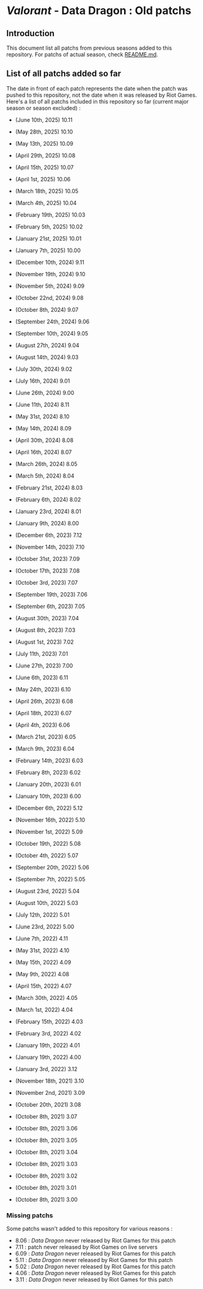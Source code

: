 # _Valorant_ - Data Dragon : Old patchs

## Introduction
This document list all patchs from previous seasons added to this repository. For patchs of actual season, check [README.md](README.md).

## List of all patchs added so far
The date in front of each patch represents the date when the patch was pushed to this repository, not the date when it was released by Riot Games. Here's a list of all patchs included in this repository so far (current major season or season excluded) :

- (June 10th, 2025) 10.11
- (May 28th, 2025) 10.10
- (May 13th, 2025) 10.09
- (April 29th, 2025) 10.08
- (April 15th, 2025) 10.07
- (April 1st, 2025) 10.06
- (March 18th, 2025) 10.05
- (March 4th, 2025) 10.04
- (February 19th, 2025) 10.03
- (February 5th, 2025) 10.02
- (January 21st, 2025) 10.01
- (January 7th, 2025) 10.00

- (December 10th, 2024) 9.11
- (November 19th, 2024) 9.10
- (November 5th, 2024) 9.09
- (October 22nd, 2024) 9.08
- (October 8th, 2024) 9.07
- (September 24th, 2024) 9.06
- (September 10th, 2024) 9.05
- (August 27th, 2024) 9.04
- (August 14th, 2024) 9.03
- (July 30th, 2024) 9.02
- (July 16th, 2024) 9.01
- (June 26th, 2024) 9.00

- (June 11th, 2024) 8.11
- (May 31st, 2024) 8.10
- (May 14th, 2024) 8.09
- (April 30th, 2024) 8.08
- (April 16th, 2024) 8.07
- (March 26th, 2024) 8.05
- (March 5th, 2024) 8.04
- (February 21st, 2024) 8.03
- (February 6th, 2024) 8.02
- (January 23rd, 2024) 8.01
- (January 9th, 2024) 8.00

- (December 6th, 2023) 7.12
- (November 14th, 2023) 7.10
- (October 31st, 2023) 7.09
- (October 17th, 2023) 7.08
- (October 3rd, 2023) 7.07
- (September 19th, 2023) 7.06
- (September 6th, 2023) 7.05
- (August 30th, 2023) 7.04
- (August 8th, 2023) 7.03
- (August 1st, 2023) 7.02
- (July 11th, 2023) 7.01
- (June 27th, 2023) 7.00

- (June 6th, 2023) 6.11
- (May 24th, 2023) 6.10
- (April 26th, 2023) 6.08
- (April 18th, 2023) 6.07
- (April 4th, 2023) 6.06
- (March 21st, 2023) 6.05
- (March 9th, 2023) 6.04
- (February 14th, 2023) 6.03
- (February 8th, 2023) 6.02
- (January 20th, 2023) 6.01
- (January 10th, 2023) 6.00

- (December 6th, 2022) 5.12
- (November 16th, 2022) 5.10
- (November 1st, 2022) 5.09
- (October 19th, 2022) 5.08
- (October 4th, 2022) 5.07
- (September 20th, 2022) 5.06
- (September 7th, 2022) 5.05
- (August 23rd, 2022) 5.04
- (August 10th, 2022) 5.03
- (July 12th, 2022) 5.01
- (June 23rd, 2022) 5.00

- (June 7th, 2022) 4.11
- (May 31st, 2022) 4.10
- (May 15th, 2022) 4.09
- (May 9th, 2022) 4.08
- (April 15th, 2022) 4.07
- (March 30th, 2022) 4.05
- (March 1st, 2022) 4.04
- (February 15th, 2022) 4.03
- (February 3rd, 2022) 4.02
- (January 19th, 2022) 4.01
- (January 19th, 2022) 4.00

- (January 3rd, 2022) 3.12
- (November 18th, 2021) 3.10
- (November 2nd, 2021) 3.09
- (October 20th, 2021) 3.08
- (October 8th, 2021) 3.07
- (October 8th, 2021) 3.06
- (October 8th, 2021) 3.05
- (October 8th, 2021) 3.04
- (October 8th, 2021) 3.03
- (October 8th, 2021) 3.02
- (October 8th, 2021) 3.01
- (October 8th, 2021) 3.00

### Missing patchs
Some patchs wasn't added to this repository for various reasons :

- 8.06 : _Data Dragon_ never released by Riot Games for this patch
- 7.11 : patch never released by Riot Games on live servers
- 6.09 : _Data Dragon_ never released by Riot Games for this patch
- 5.11 : _Data Dragon_ never released by Riot Games for this patch
- 5.02 : _Data Dragon_ never released by Riot Games for this patch
- 4.06 : _Data Dragon_ never released by Riot Games for this patch
- 3.11 : _Data Dragon_ never released by Riot Games for this patch